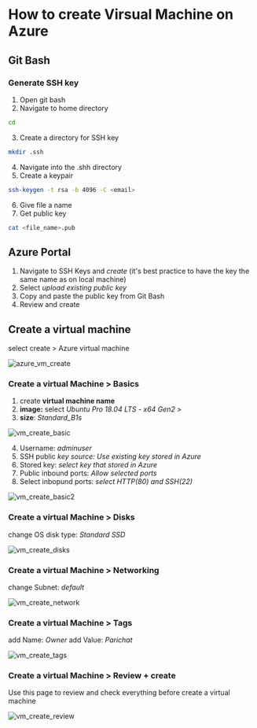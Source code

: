 # How to create Virsual Machine on Azure
## Git Bash
### Generate SSH key
1) Open git bash
2) Navigate to home directory 
```bash
cd
```
3) Create a directory for SSH key
```bash
mkdir .ssh
```
4) Navigate into the .shh directory
5) Create a keypair
```bash
ssh-keygen -t rsa -b 4096 -C <email>
```
6) Give file a name 
7) Get public key
```bash
cat <file_name>.pub
```

## Azure Portal
1) Navigate to SSH Keys and *create* (it's best practice to have the key the same name as on local machine)
2) Select *upload existing public key*
3) Copy and paste the public key from Git Bash
4) Review and create  

## Create a virtual machine
select create > Azure virtual machine

![azure_vm_create](az_vm_create.png)

### Create a virtual Machine > Basics

1) create **virtual machine name**  
2) **image:** select *Ubuntu Pro 18.04 LTS - x64 Gen2* >
3) **size**: *Standard_B1s*

![vm_create_basic](vm_create_basic.png)

4) Username: *adminuser*
5) SSH public *key source: Use existing key stored in Azure*
6) Stored key: *select key that stored in Azure*
7) Public inbound ports: *Allow selected ports*
8) Select inbopund ports: *select HTTP(80) and SSH(22)*

![vm_create_basic2](vm_create_basic2.png)

### Create a virtual Machine > Disks

change OS disk type: *Standard SSD*
 
![vm_create_disks](vm_create_disks.png)

### Create a virtual Machine > Networking

change Subnet: *default*

![vm_create_network](vm_create_network.png)

### Create a virtual Machine > Tags

add Name: *Owner*
add Value: *Parichat*

![vm_create_tags](vm_create_tags.png)

### Create a virtual Machine > Review + create
Use this page to review and check everything before create a virtual machine

![vm_create_review](vm_create_review.png)



